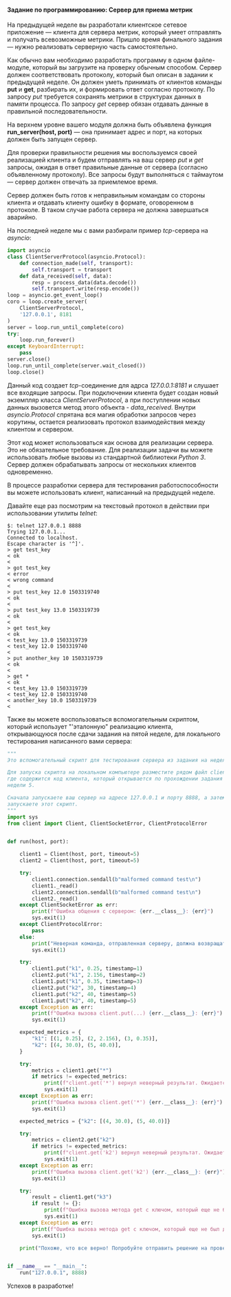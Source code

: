 #### Задание по программированию: Сервер для приема метрик ####


На предыдущей неделе вы разработали клиентское сетевое приложение — клиента для сервера метрик, который умеет отправлять и получать всевозможные метрики. Пришло время финального задания — нужно реализовать серверную часть самостоятельно.

Как обычно вам необходимо разработать программу в одном файле-модуле, который вы загрузите на проверку обычным способом. Сервер должен соответствовать протоколу, который был описан в задании к предыдущей неделе. Он должен уметь принимать от клиентов команды **put** и **get**, разбирать их, и формировать ответ согласно протоколу. По запросу *put* требуется сохранять метрики в структурах данных в памяти процесса. По запросу *get* сервер обязан отдавать данные в правильной последовательности.

На верхнем уровне вашего модуля должна быть объявлена функция **run_server(host, port)** — она принимает адрес и порт, на которых должен быть запущен сервер.

Для проверки правильности решения мы воспользуемся своей реализацией клиента и будем отправлять на ваш сервер *put* и *get* запросы, ожидая в ответ правильные данные от сервера (согласно объявленному протоколу). Все запросы будут выполняться с таймаутом — сервер должен отвечать за приемлемое время.

Сервер должен быть готов к неправильным командам со стороны клиента и отдавать клиенту ошибку в формате, оговоренном в протоколе. В таком случае работа сервера не должна завершаться аварийно.

На последней неделе мы с вами разбирали пример *tcp*-сервера на *asyncio*:
```python
import asyncio
class ClientServerProtocol(asyncio.Protocol):
    def connection_made(self, transport):
        self.transport = transport
    def data_received(self, data):
        resp = process_data(data.decode())
        self.transport.write(resp.encode())
loop = asyncio.get_event_loop()
coro = loop.create_server(
    ClientServerProtocol,
    '127.0.0.1', 8181
)
server = loop.run_until_complete(coro)
try:
    loop.run_forever()
except KeyboardInterrupt:
    pass
server.close()
loop.run_until_complete(server.wait_closed())
loop.close()
```
Данный код создает *tcp*-соединение для адрса *127.0.0.1:8181* и слушает все входящие запросы. При подключении клиента будет создан новый экземпляр класса *ClientServerProtocol*, а при поступлении новых данных вызовется метод этого объекта - *data_received*. Внутри *asyncio.Protocol* спрятана вся магия обработки запросов через корутины, остается реализовать протокол взаимодействия между клиентом и сервером.

Этот код может использоваться как основа для реализации сервера. Это не обязательное требование. Для реализации задачи вы можете использовать любые вызовы из стандартной библиотеки *Python 3*. Сервер должен обрабатывать запросы от нескольких клиентов одновременно.

В процессе разработки сервера для тестирования работоспособности вы можете использовать клиент, написанный на предыдущей неделе.

Давайте еще раз посмотрим на текстовый протокол в действии при использовании утилиты *telnet*:
```commandline
$: telnet 127.0.0.1 8888
Trying 127.0.0.1...
Connected to localhost.
Escape character is '^]'.
> get test_key
< ok
< 
> got test_key
< error
< wrong command
< 
> put test_key 12.0 1503319740
< ok
< 
> put test_key 13.0 1503319739
< ok
< 
> get test_key 
< ok
< test_key 13.0 1503319739
< test_key 12.0 1503319740
< 
> put another_key 10 1503319739
< ok
< 
> get *
< ok
< test_key 13.0 1503319739
< test_key 12.0 1503319740
< another_key 10.0 1503319739
< 
```

Также вы можете воспользоваться вспомогательным скриптом, который использует "'эталонную" реализацию клиента, открывающуюся после сдачи задания на пятой неделе, для локального тестирования написанного вами сервера:

``` python
"""
Это вспомогательный скрипт для тестирования сервера из задания на неделе 6.

Для запуска скрипта на локальном компьютере разместите рядом файл client.py,
где содержится код клиента, который открывается по прохождении задания
недели 5.

Сначала запускаете ваш сервер на адресе 127.0.0.1 и порту 8888, а затем 
запускаете этот скрипт.
"""
import sys
from client import Client, ClientSocketError, ClientProtocolError


def run(host, port):

    client1 = Client(host, port, timeout=5)
    client2 = Client(host, port, timeout=5)

    try:
        client1.connection.sendall(b"malformed command test\n")
        client1._read()
        client2.connection.sendall(b"malformed command test\n")
        client2._read()
    except ClientSocketError as err:
        print(f"Ошибка общения с сервером: {err.__class__}: {err}")
        sys.exit(1)
    except ClientProtocolError:
        pass
    else:
        print("Неверная команда, отправленная серверу, должна возвращать ошибку протокола")
        sys.exit(1)

    try:
        client1.put("k1", 0.25, timestamp=1)
        client2.put("k1", 2.156, timestamp=2)
        client1.put("k1", 0.35, timestamp=3)
        client2.put("k2", 30, timestamp=4)
        client1.put("k2", 40, timestamp=5)
        client1.put("k2", 40, timestamp=5)
    except Exception as err:
        print(f"Ошибка вызова client.put(...) {err.__class__}: {err}")
        sys.exit(1)

    expected_metrics = {
        "k1": [(1, 0.25), (2, 2.156), (3, 0.35)],
        "k2": [(4, 30.0), (5, 40.0)],
    }

    try:
        metrics = client1.get("*")
        if metrics != expected_metrics:
            print(f"client.get('*') вернул неверный результат. Ожидается: {expected_metrics}. Получено: {metrics}")
            sys.exit(1)
    except Exception as err:
        print(f"Ошибка вызова client.get('*') {err.__class__}: {err}")
        sys.exit(1)

    expected_metrics = {"k2": [(4, 30.0), (5, 40.0)]}

    try:
        metrics = client2.get("k2")
        if metrics != expected_metrics:
            print(f"client.get('k2') вернул неверный результат. Ожидается: {expected_metrics}. Получено: {metrics}")
            sys.exit(1)
    except Exception as err:
        print(f"Ошибка вызова client.get('k2') {err.__class__}: {err}")
        sys.exit(1)

    try:
        result = client1.get("k3")
        if result != {}:
            print(f"Ошибка вызова метода get с ключом, который еще не был добавлен. Ожидается: пустой словарь. Получено: {result}")
            sys.exit(1)
    except Exception as err:
        print(f"Ошибка вызова метода get с ключом, который еще не был добавлен: {err.__class__} {err}")
        sys.exit(1)

    print("Похоже, что все верно! Попробуйте отправить решение на проверку.")


if __name__ == "__main__":
    run("127.0.0.1", 8888)
 ```
 
 Успехов в разработке!

